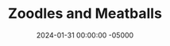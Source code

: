 ---
layout: post
title:  "Zoodles and Meatballs"
date:   2024-01-31 00:00:00 -05000
categories: 
- Recipes
- Ground Meat
permalink: /recipes/meatballs
image: /assets/Food/Ground Meat/Meatballs/meatballs-cover.jpg
ing: meatballs-ing
facts: meatballs-facts
Prep: 20
Rest: 
Cook: 20
Source1: https://mealprepmanual.com/high-protein-beef-meatballs/
Source2: https://www.youtube.com/watch?v=PQelNqZNStE
tags: 
- ground
- beef
- turkey
- pasta
- spaghetti
- sauce
- linguini
- zucchini
- spiral
- noodle
- meat
- gluten free
- pesto
- marinara
Description: These meatballs are gluten free, and can be made with ground beef, turkey, or chicken. They taste great, and can be eaten on their own, or mixed into a sauce and pasta, like I did here with zucchini noodles. I used my <a href="pasta-sauce">Simple Pasta Sauce</a> recipe here, but feel free to use whatever sauce you desire. Pesto would be great too, like my <a href="evoo-pesto">Lightened Extra Virgin Olive Oil Pesto</a>, <a href="creamy-pesto">Creamy Pesto Dip</a>, or my <a href="avocado-pesto">Avocado Pesto - Vegan and Oil Free</a>
Instructions: 
- Preheat your oven to 400F, and prepare a large cookie sheet with parchment paper<br><br>

- In a large bowl, beat your egg, and mix with the rest of the ingredients. Mix with your hands until just combined<br><br>

- Scoop your mixture (using a cookie scoop helps), roll into balls, and place on your sheet pans<br><br>
- <center><img src="/assets/Food/Ground Meat/Meatballs/meatballs-3.jpg" alt="" class="instruction-image"></center><br>

- Roast the meatballs in your 400F oven for about 14-16 minutes, or until cooked through and reach a temperature of at least 165F. Set aside<br><br>

- Meanwhile, warm up (or cook) your sauce in a medium pot over medium low heat<br.<br>

- As the sauce simmers, use a spiralizer to cut the zucchini into zoodles, and add to a large pan with oil over medium heat. Season, cover, and cook until desired texture is reached<br><br>

- Mix together the sauce and the zoodles. Top with meatballs and serve
---
